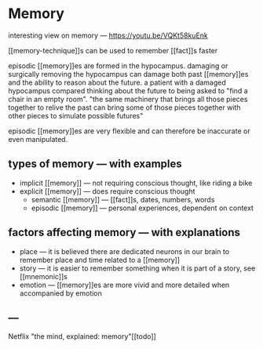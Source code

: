 # Memory

interesting view on memory &mdash; <https://youtu.be/VQKt58kuEnk>

[[memory-technique]]s can be used to remember [[fact]]s faster

episodic [[memory]]es are formed in the hypocampus. damaging or surgically removing the hypocampus can damage both past [[memory]]es and the ability to reason about the future. a patient with a damaged hypocampus compared thinking about the future to being asked to "find a chair in an empty room". "the same machinery that brings all those pieces together to relive the past can bring some of those pieces together with other pieces to simulate possible futures"

episodic [[memory]]es are very flexible and can therefore be inaccurate or even manipulated.

## types of memory &mdash; with examples

- implicit [[memory]] &mdash; not requiring conscious thought, like riding a bike
- explicit [[memory]] &mdash; does require conscious thought
  - semantic [[memory]] &mdash; [[fact]]s, dates, numbers, words
  - episodic [[memory]] &mdash; personal experiences, dependent on context

## factors affecting memory &mdash; with explanations

- place &mdash; it is believed there are dedicated neurons in our brain to remember place and time related to a [[memory]]
- story &mdash; it is easier to remember something when it is part of a story, see [[mnemonic]]s
- emotion &mdash; [[memory]]es are more vivid and more detailed when accompanied by emotion

## &mdash;

Netflix "the mind, explained: memory"[[todo]]
